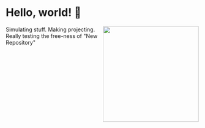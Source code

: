 # Hello, world! 👋

<img align="right" src="https://avatars.githubusercontent.com/u/6971875?v=4" width="250" height="250">

Simulating stuff. Making projecting. Really testing the free-ness of "New Repository" 
